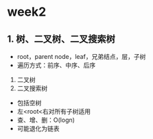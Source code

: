 # **week2**
 ## 1. 树、二叉树、二叉搜索树
 * root，parent node，leaf，兄弟结点，层，子树
 * 遍历方式：前序、中序、后序
 1. 二叉树
 2. 二叉搜索树
 * 包括空树
 * 左<root<右对所有子树适用
 * 查、增、删：O(logn)
 * 可能退化为链表


